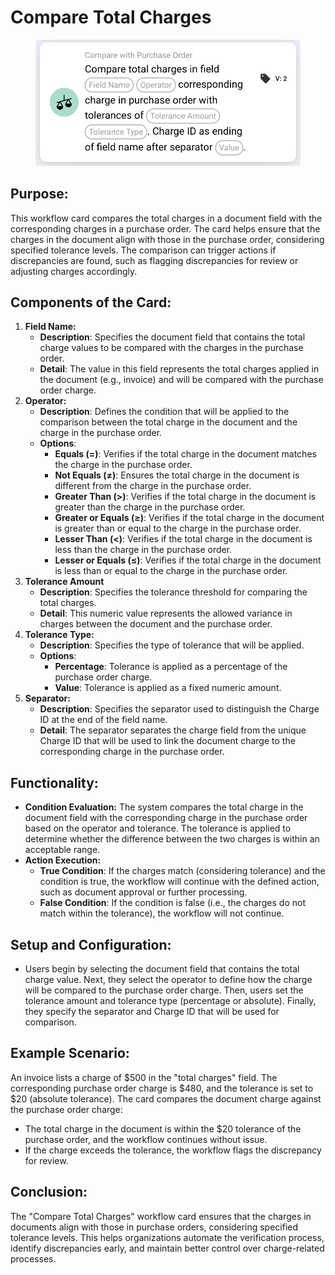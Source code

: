 # Compare Total Charges

<figure><img src="../../../../.gitbook/assets/image (271).png" alt="" width="563"><figcaption></figcaption></figure>

## **Purpose:**

This workflow card compares the total charges in a document field with the corresponding charges in a purchase order. The card helps ensure that the charges in the document align with those in the purchase order, considering specified tolerance levels. The comparison can trigger actions if discrepancies are found, such as flagging discrepancies for review or adjusting charges accordingly.

## **Components of the Card:**

1. **Field Name:**
   * **Description**: Specifies the document field that contains the total charge values to be compared with the charges in the purchase order.
   * **Detail**: The value in this field represents the total charges applied in the document (e.g., invoice) and will be compared with the purchase order charge.
2. **Operator:**
   * **Description**: Defines the condition that will be applied to the comparison between the total charge in the document and the charge in the purchase order.
   * **Options**:
     * **Equals (=)**: Verifies if the total charge in the document matches the charge in the purchase order.
     * **Not Equals (≠)**: Ensures the total charge in the document is different from the charge in the purchase order.
     * **Greater Than (>)**: Verifies if the total charge in the document is greater than the charge in the purchase order.
     * **Greater or Equals (≥)**: Verifies if the total charge in the document is greater than or equal to the charge in the purchase order.
     * **Lesser Than (<)**: Verifies if the total charge in the document is less than the charge in the purchase order.
     * **Lesser or Equals (≤)**: Verifies if the total charge in the document is less than or equal to the charge in the purchase order.
3. **Tolerance Amount**
   * **Description**: Specifies the tolerance threshold for comparing the total charges.
   * **Detail**: This numeric value represents the allowed variance in charges between the document and the purchase order.
4. **Tolerance Type:**
   * **Description**: Specifies the type of tolerance that will be applied.
   * **Options**:
     * **Percentage**: Tolerance is applied as a percentage of the purchase order charge.
     * **Value**: Tolerance is applied as a fixed numeric amount.
5. **Separator:**
   * **Description**: Specifies the separator used to distinguish the Charge ID at the end of the field name.
   * **Detail**: The separator separates the charge field from the unique Charge ID that will be used to link the document charge to the corresponding charge in the purchase order.

## **Functionality:**

* **Condition Evaluation:** The system compares the total charge in the document field with the corresponding charge in the purchase order based on the operator and tolerance. The tolerance is applied to determine whether the difference between the two charges is within an acceptable range.
* **Action Execution:**
  * **True Condition**: If the charges match (considering tolerance) and the condition is true, the workflow will continue with the defined action, such as document approval or further processing.
  * **False Condition**: If the condition is false (i.e., the charges do not match within the tolerance), the workflow will not continue.

## **Setup and Configuration:**

* Users begin by selecting the document field that contains the total charge value. Next, they select the operator to define how the charge will be compared to the purchase order charge. Then, users set the tolerance amount and tolerance type (percentage or absolute). Finally, they specify the separator and Charge ID that will be used for comparison.

## **Example Scenario:**

An invoice lists a charge of $500 in the "total charges" field. The corresponding purchase order charge is $480, and the tolerance is set to $20 (absolute tolerance). The card compares the document charge against the purchase order charge:

* The total charge in the document is within the $20 tolerance of the purchase order, and the workflow continues without issue.
* If the charge exceeds the tolerance, the workflow flags the discrepancy for review.

## **Conclusion:**

The "Compare Total Charges" workflow card ensures that the charges in documents align with those in purchase orders, considering specified tolerance levels. This helps organizations automate the verification process, identify discrepancies early, and maintain better control over charge-related processes.
